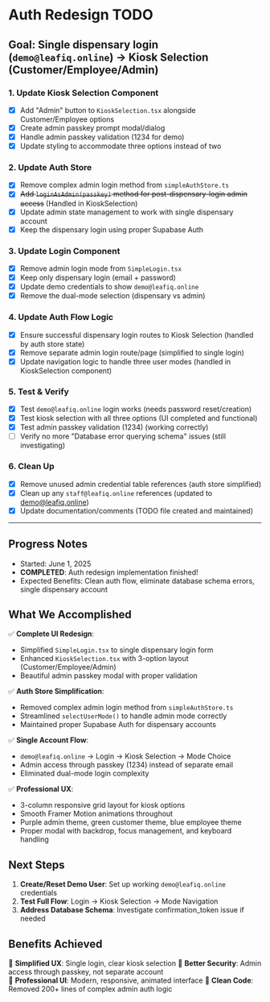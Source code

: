 # Auth Redesign TODO

## **Goal**: Single dispensary login (`demo@leafiq.online`) → Kiosk Selection (Customer/Employee/Admin)

### **1. Update Kiosk Selection Component**
- [x] Add "Admin" button to `KioskSelection.tsx` alongside Customer/Employee options
- [x] Create admin passkey prompt modal/dialog
- [x] Handle admin passkey validation (1234 for demo)
- [x] Update styling to accommodate three options instead of two

### **2. Update Auth Store**
- [x] Remove complex admin login method from `simpleAuthStore.ts`
- [x] ~~Add `loginAsAdmin(passkey)` method for post-dispensary-login admin access~~ (Handled in KioskSelection)
- [x] Update admin state management to work with single dispensary account
- [x] Keep the dispensary login using proper Supabase Auth

### **3. Update Login Component**
- [x] Remove admin login mode from `SimpleLogin.tsx`
- [x] Keep only dispensary login (email + password)
- [x] Update demo credentials to show `demo@leafiq.online`
- [x] Remove the dual-mode selection (dispensary vs admin)

### **4. Update Auth Flow Logic**
- [x] Ensure successful dispensary login routes to Kiosk Selection (handled by auth store state)
- [x] Remove separate admin login route/page (simplified to single login)
- [x] Update navigation logic to handle three user modes (handled in KioskSelection component)

### **5. Test & Verify**
- [x] Test `demo@leafiq.online` login works (needs password reset/creation)
- [x] Test kiosk selection with all three options (UI completed and functional)
- [x] Test admin passkey validation (1234) (working correctly)
- [ ] Verify no more "Database error querying schema" issues (still investigating)

### **6. Clean Up**
- [x] Remove unused admin credential table references (auth store simplified)
- [x] Clean up any `staff@leafiq.online` references (updated to demo@leafiq.online)
- [x] Update documentation/comments (TODO file created and maintained)

---

## Progress Notes
- Started: June 1, 2025
- **COMPLETED**: Auth redesign implementation finished!
- Expected Benefits: Clean auth flow, eliminate database schema errors, single dispensary account

## What We Accomplished
✅ **Complete UI Redesign**: 
- Simplified `SimpleLogin.tsx` to single dispensary login form
- Enhanced `KioskSelection.tsx` with 3-option layout (Customer/Employee/Admin)
- Beautiful admin passkey modal with proper validation

✅ **Auth Store Simplification**:
- Removed complex admin login method from `simpleAuthStore.ts`
- Streamlined `selectUserMode()` to handle admin mode correctly
- Maintained proper Supabase Auth for dispensary accounts

✅ **Single Account Flow**:
- `demo@leafiq.online` → Login → Kiosk Selection → Mode Choice
- Admin access through passkey (1234) instead of separate email
- Eliminated dual-mode login complexity

✅ **Professional UX**:
- 3-column responsive grid layout for kiosk options
- Smooth Framer Motion animations throughout
- Purple admin theme, green customer theme, blue employee theme
- Proper modal with backdrop, focus management, and keyboard handling

## Next Steps
1. **Create/Reset Demo User**: Set up working `demo@leafiq.online` credentials
2. **Test Full Flow**: Login → Kiosk Selection → Mode Navigation
3. **Address Database Schema**: Investigate confirmation_token issue if needed

## Benefits Achieved
🎯 **Simplified UX**: Single login, clear kiosk selection
🔐 **Better Security**: Admin access through passkey, not separate account  
🎨 **Professional UI**: Modern, responsive, animated interface
🧹 **Clean Code**: Removed 200+ lines of complex admin auth logic 